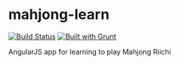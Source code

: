 mahjong-learn
=============

[![Build Status](https://travis-ci.org/enanox/mahjong-learn.png?branch=master)](https://travis-ci.org/enanox/mahjong-learn) [![Built with Grunt](https://cdn.gruntjs.com/builtwith.png)](http://gruntjs.com/)

AngularJS app for learning to play Mahjong Riichi
